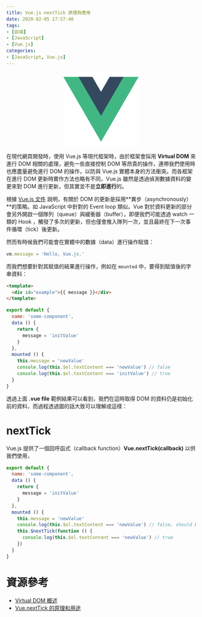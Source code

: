```yaml
---
title: Vue.js nextTick 原理與應用
date: 2020-02-05 17:57:40
tags:
- [前端]
- [JavaScript]
- [Vue.js]
categories: 
- [JavaScript, Vue.js]
---
```


<div style="display:flex;justify-content:center;">
  <img style="object-fit:cover;" alt="vue-logo" src='/images/vue-logo.png' width='200px' height='200px' />
</div>

在現代網頁開發時，使用 Vue.js 等現代框架時，由於框架會採用 **Virtual DOM** 來進行 DOM 相關的處理，避免一些直接控制 DOM 等昂貴的操作，連帶我們使用時也應盡量避免進行 DOM 的操作，以防與 Vue.js 實體本身的方法衝突。而各框架在進行 DOM 更新時實作方法也略有不同，Vue.js 雖然是透過偵測數據資料的變更來對 DOM 進行更新，但其實並不是**立即進行**的。

<!--more-->

根據 [Vue.js 文件](https://cn.vuejs.org/v2/guide/reactivity.html#%E5%BC%82%E6%AD%A5%E6%9B%B4%E6%96%B0%E9%98%9F%E5%88%97) 說明，有關於 DOM 的更新是採用**異步（asynchronously）**的策略。如 JavaScript 中針對的 Event loop 類似。Vue 對於資料更新的部分會另外開啟一個隊列（queue）與緩衝器（buffer），即便我們可能透過 watch 一類的 Hook ，觸發了多次的更新，但也僅會推入隊列一次，並且最終在下一次事件循環（tick）後更新。

然而有時候我們可能會在實體中的數據（data）進行操作賦值：

```js
vm.message = 'Hello, Vue.js.'
```

而我們想要針對其賦值的結果進行操作，例如在 `mounted` 中，要得到賦值後的字串資料：

```html
<template>
  <div id="example">{{ message }}</div>
</template>
```


```js
export default {
  name: 'some-component',
  data () {
    return {
      message = 'initValue'
    }
  },
  mounted () {
    this.message = 'newValue'
    console.log(this.$el.textContent === 'newValue') // false
    console.log(this.$el.textContent === 'initValue') // true
  }
}
```

透過上面 **.vue file** 範例結果可以看到，我們在這時取得 DOM 的資料仍是初始化前的資料，而過程透過圖的話大致可以理解成這樣：

<!-- ![](/images/vue.js/vue-nextTick.png) -->

<!-- 但如果我們真的想拿到 DOM 更新後的資料怎麼辦？ -->

# nextTick
Vue.js 提供了一個回呼函式（callback function）**Vue.nextTick(callback)** 以供我們使用，

```js
export default {
  name: 'some-component',
  data () {
    return {
      message = 'initValue'
    }
  },
  mounted () {
    this.message = 'newValue'
    console.log(this.$el.textContent === 'newValue') // false, should be 'initValue'
    this.$nextTick(function () {
      console.log(this.$el.textContent === 'newValue') // true
    })
  }
}
```


# 資源參考

- [Virtual DOM 概述](https://cythilya.github.io/2017/03/31/virtual-dom/)
- [Vue.nextTick 的原理和用途](https://segmentfault.com/a/1190000012861862)